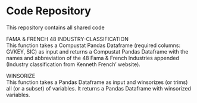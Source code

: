 # Code Repository

This repository contains all shared code

FAMA & FRENCH 48 INDUSTRY-CLASSIFICATION  
This function takes a Compustat Pandas Dataframe (required columns: GVKEY, SIC) as input and returns a Compustat Pandas Dataframe with the names and abbreviation 
of the 48 Fama & French Industries appended (Industry classification from Kenneth French’ website). 

WINSORIZE  
This function takes a Pandas Dataframe as input and winsorizes (or trims) all (or a subset) of variables. It returns a Pandas Dataframe with winsorized variables.
